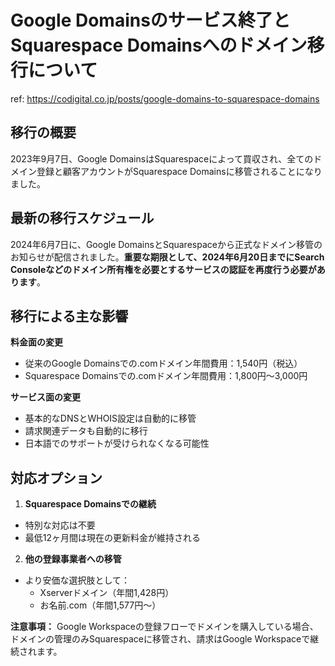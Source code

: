# Google Domainsのサービス終了とSquarespace Domainsへのドメイン移行について

ref: <https://codigital.co.jp/posts/google-domains-to-squarespace-domains>

## 移行の概要

2023年9月7日、Google DomainsはSquarespaceによって買収され、全てのドメイン登録と顧客アカウントがSquarespace Domainsに移管されることになりました。

## 最新の移行スケジュール

2024年6月7日に、Google DomainsとSquarespaceから正式なドメイン移管のお知らせが配信されました。**重要な期限として、2024年6月20日までにSearch Consoleなどのドメイン所有権を必要とするサービスの認証を再度行う必要があります**。

## 移行による主な影響

**料金面の変更**

- 従来のGoogle Domainsでの.comドメイン年間費用：1,540円（税込）
- Squarespace Domainsでの.comドメイン年間費用：1,800円〜3,000円

**サービス面の変更**

- 基本的なDNSとWHOIS設定は自動的に移管
- 請求関連データも自動的に移行
- 日本語でのサポートが受けられなくなる可能性

## 対応オプション

1. **Squarespace Domainsでの継続**

- 特別な対応は不要
- 最低12ヶ月間は現在の更新料金が維持される

2. **他の登録事業者への移管**

- より安価な選択肢として：
  - Xserverドメイン（年間1,428円）
  - お名前.com（年間1,577円〜）

**注意事項：** Google Workspaceの登録フローでドメインを購入している場合、ドメインの管理のみSquarespaceに移管され、請求はGoogle Workspaceで継続されます。

